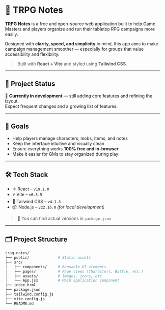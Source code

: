 # 📝 TRPG Notes

**TRPG Notes** is a free and open-source web application built to help Game Masters and players organize and run their tabletop RPG campaigns more easily.

Designed with **clarity, speed, and simplicity** in mind, this app aims to make campaign management smoother — especially for groups that value accessibility and flexibility.

> Built with **React + Vite** and styled using **Tailwind CSS**.

---

## 📌 Project Status

🚧 **Currently in development** — still adding core features and refining the layout.  
Expect frequent changes and a growing list of features.

---

## 🌟 Goals

- Help players manage characters, mobs, items, and notes
- Keep the interface intuitive and visually clean
- Ensure everything works **100% free and in-browser**
- Make it easier for GMs to stay organized during play

---

## 🛠️ Tech Stack

- ⚛️ React – `v19.1.0`
- ⚡ Vite – `v6.3.5`
- 🎨 Tailwind CSS – `v4.1.8`
- 📦 Node.js – `v22.16.0` _(for local development)_

> 🔧 You can find actual versions in `package.json`

---

## 🗂️ Project Structure

```bash
trpg-notes/
├── public/             # Static assets
├── src/
│   ├── components/     # Reusable UI elements
│   ├── pages/          # Page views (Characters, Battle, etc.)
│   ├── assets/         # Images, icons, etc.
│   └── App.jsx         # Main application component
├── index.html
├── package.json
├── tailwind.config.js
├── vite.config.js
└── README.md
```
